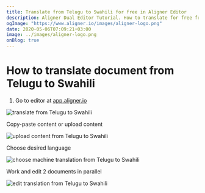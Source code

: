```yaml
---
title: Translate from Telugu to Swahili for free in Aligner Editor
description: Aligner Dual Editor Tutorial. How to translate for free from Telugu to Swahili. Aligner is multilingual document management platform. 
ogImage: "https://www.aligner.io/images/aligner-logo.png"
date: 2020-05-06T07:09:21+03:00
image: ../images/aligner-logo.png
onBlog: true
---
```


# How to translate document from Telugu to Swahili

1. Go to editor at [app.aligner.io](https://app.aligner.io "Aligner App web page")

![translate from Telugu to Swahili](../aligner-blank-editor.png "translate from Telugu to Swahili")

Copy-paste content or upload content

![upload content from Telugu to Swahili](../aligner-uploaded-document.png "upload content from Telugu to Swahili")

Choose desired language

![choose machine translation from Telugu to Swahili](../aligner-language-dropdown.png "choose machine translation from Telugu to Swahili")

Work and edit 2 documents in parallel

![edit translation from Telugu to Swahili](../aligner-double-sitded-editor.png "edit translation from Telugu to Swahili")


